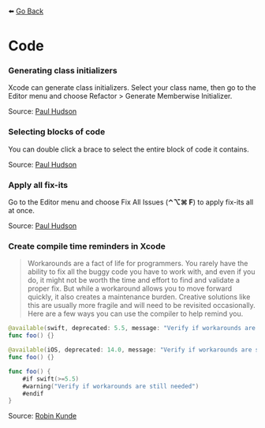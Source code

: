 ⬅️ [Go Back](README.md)

# Code

### Generating class initializers

Xcode can generate class initializers. Select your class name, then go to the Editor menu and choose Refactor > Generate Memberwise Initializer.

Source: [Paul Hudson](https://www.hackingwithswift.com/articles/229/24-quick-xcode-tips)

### Selecting blocks of code

You can double click a brace to select the entire block of code it contains.

Source: [Paul Hudson](https://www.hackingwithswift.com/articles/229/24-quick-xcode-tips)

### Apply all fix-its

Go to the Editor menu and choose Fix All Issues (**&#8963;&#8997;&#8984; F**) to apply fix-its all at once.

Source: [Paul Hudson](https://www.hackingwithswift.com/articles/229/24-quick-xcode-tips)

### Create compile time reminders in Xcode

> Workarounds are a fact of life for programmers. You rarely have the ability to fix all the buggy code you have to work with, and even if you do, it might not be worth the time and effort to find and validate a proper fix. But while a workaround allows you to move forward quickly, it also creates a maintenance burden. Creative solutions like this are usually more fragile and will need to be revisited occasionally. Here are a few ways you can use the compiler to help remind you.

```swift
@available(swift, deprecated: 5.5, message: "Verify if workarounds are still needed")
func foo() {}

@available(iOS, deprecated: 14.0, message: "Verify if workarounds are still needed")
func foo() {}

func foo() {
    #if swift(>=5.5)
    #warning("Verify if workarounds are still needed")
    #endif
}
```

Source: [Robin Kunde](https://recoursive.com/2021/09/14/create_compile_time_reminders/)
